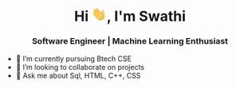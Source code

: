 

<!--
**Swathipbhat/Swathipbhat** is a ✨ _special_ ✨ repository because its `README.md` (this file) appears on your GitHub profile.

Here are some ideas to get you started:
- 🔭 I’m currently working on ...
- 🤔 I’m looking for help with ...
- 💬 Ask me about ...
- 📫 How to reach me: ...
- 😄 Pronouns: ...
- ⚡ Fun fact: ...
-->

<h1 align="center">Hi <img src="https://raw.githubusercontent.com/ABSphreak/ABSphreak/master/gifs/Hi.gif" width="30px">, I'm Swathi</h1>
<h3 align="center">Software Engineer | Machine Learning Enthusiast</h3>

- 🌱 I’m currently pursuing Btech CSE 
- 👯 I’m looking to collaborate on projects
- 💬 Ask me about  Sql, HTML, C++, CSS



